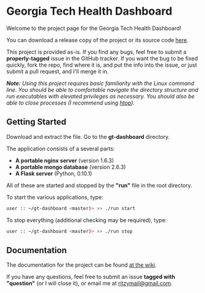 Georgia Tech Health Dashboard
============

Welcome to the project page for the Georgia Tech Health Dashboard!

You can download a release copy of the project or its source code [here]. 

This project is provided as-is. If you find any bugs, feel free to submit a **properly-tagged** issue in the GitHub tracker. If you want the bug to be fixed quickly, fork the repo, find where it is, and put the info into the issue, or just submit a pull request, and I'll merge it in. 

***Note:***
*Using this project requires basic familiarity with the Linux command line. You should be able to comfortable navigate the directory structure and run executables with elevated privileges as necessary. You should also be able to close processes (I recommend using [htop]).*

Getting Started
--------------

Download and extract the file. Go to the **gt-dashboard** directory. 

The application consists of a several parts:

 - **A portable nginx server** (version 1.6.3)
 - **A portable mongo database** (version 2.6.3)
 - **A Flask server** (Python,  0.10.1)

All of these are started and stopped by the **"run"** file in the root directory. 

To start the various applications, type:

```zsh
user :: ~/gt-dashboard <master)> >> ./run start
```

To stop everything (additional checking may be required), type:

```zsh
user :: ~/gt-dashboard <master)> >> ./run stop
```
Documentation
------------

The documentation for the project can be found [at the wiki]. 

If you have any questions, feel free to submit an issue **tagged with "question"** (or I will close it), or email me at [ritzymail@gmail.com]. 

[at the wiki]:https://github.com/ritwikd/gt-dashboard/wiki
[ritzymail@gmail.com]:mailto:ritzymail@gmail.com
[here]:https://github.com/ritwikd/gt-dashboard/releases/latest
[htop]:http://hisham.hm/htop/
